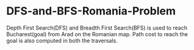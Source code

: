 # DFS-and-BFS-Romania-Problem
Depth First Search(DFS) and Breadth First Search(BFS) is used to reach Bucharest(goal) from Arad on the Romanian map.
Path cost to reach the goal is also computed in both the traversals.
